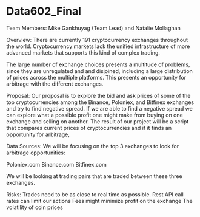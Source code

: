 # Data602_Final

Team Members: 
Mike Gankhuyag (Team Lead) and Natalie Mollaghan 

Overview:
There are currently 191 cryptocurrency exchanges throughout the world. Cryptocurrency markets lack the unified infrastructure of more advanced markets that supports this kind of complex trading.  

The large number of exchange choices presents a multitude of problems, since they are unregulated and and disjoined, including a large distribution of prices across the multiple platforms. This presents an opportunity for arbitrage with the different exchanges. 

Proposal:
Our proposal is to explore the bid and ask prices of some of the top cryptocurrencies among the Binance, Poloniex, and Bitfinex exchanges and try to find negative spread. If we are able to find a negative spread we can explore what a possible profit one might make from buying on one exchange and selling on another. The result of our project will be a script that compares current prices of cryptocurrencies and if it finds an opportunity for arbitrage, 

Data Sources:
We will be focusing on the top 3 exchanges to look for arbitrage opportunities:

Poloniex.com
Binance.com
Bitfinex.com

We will be looking at trading pairs that are traded between these three exchanges.

Risks:
Trades need to be as close to real time as possible.
Rest API call rates can limit our actions
Fees might minimize profit on the exchange
The volatility of coin prices
